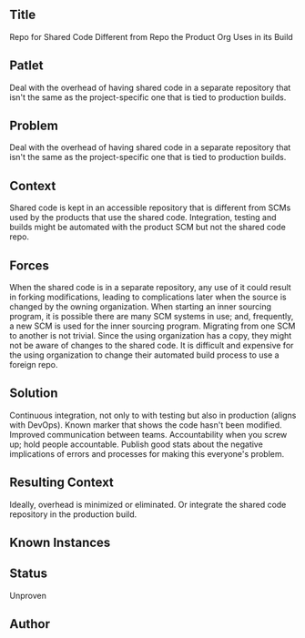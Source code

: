 ## Title

Repo for Shared Code Different from Repo the Product Org Uses in its Build

## Patlet

Deal with the overhead of having shared code in a separate repository that isn't the same as the project-specific one that is tied to production builds.

## Problem

Deal with the overhead of having shared code in a separate repository that isn't the same as the project-specific one that is tied to production builds.   

## Context   

Shared code is kept in an accessible repository that is different from SCMs used by the products that use the shared code. Integration, testing and builds might be automated with the product SCM but not the shared code repo.

## Forces

When the shared code is in a separate repository, any use of it could result in forking modifications, leading to complications later when the source is changed by the owning organization. When starting an inner sourcing program, it is possible there are many SCM systems in use; and, frequently, a new SCM is used for the inner sourcing program. Migrating from one SCM to another is not trivial. Since the using organization has a copy, they might not be aware of changes to the shared code. It is difficult and expensive for the using organization to change their automated build process to use a foreign repo.   

## Solution

Continuous integration, not only to with testing but also in production (aligns with DevOps). Known marker that shows the code hasn't been modified. Improved communication between teams. Accountability when you screw up; hold people accountable. Publish good stats about the negative implications of errors and processes for making this everyone's problem.  

## Resulting Context

Ideally, overhead is minimized or eliminated. Or integrate the shared code repository in the production build.  

## Known Instances

## Status

Unproven

## Author  
